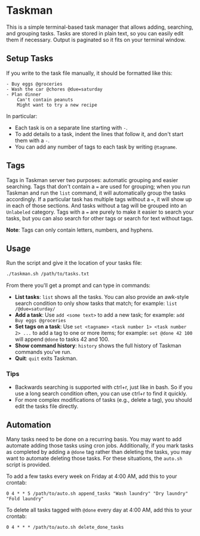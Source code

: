 # Taskman

This is a simple terminal-based task manager that allows adding, searching, and grouping tasks.
Tasks are stored in plain text, so you can easily edit them if necessary.
Output is paginated so it fits on your terminal window.

## Setup Tasks
If you write to the task file manually, it should be formatted like this:

```text
- Buy eggs @groceries
- Wash the car @chores @due=saturday
- Plan dinner
    Can't contain peanuts
    Might want to try a new recipe
```

In particular:
- Each task is on a separate line starting with `-`.
- To add details to a task, indent the lines that follow it, and don't start them with a `-`.
- You can add any number of tags to each task by writing `@tagname`.

## Tags
Tags in Taskman server two purposes: automatic grouping and easier searching.
Tags that don't contain a `=` are used for grouping; when you run Taskman and run the `list` command, it will automatically group the tasks accordingly.
If a particular task has multiple tags without a `=`, it will show up in each of those sections.
And tasks without a tag will be grouped into an `Unlabeled` category.
Tags with a `=` are purely to make it easier to search your tasks, but you can also search for other tags or search for text without tags.

**Note**: Tags can only contain letters, numbers, and hyphens.

## Usage
Run the script and give it the location of your tasks file:
```bash
./taskman.sh /path/to/tasks.txt
```
From there you'll get a prompt and can type in commands:
- **List tasks**: `list` shows all the tasks.
You can also provide an awk-style search condition to only show tasks that match; for example: `list /@due=saturday/`
- **Add a task**: Use `add <some text>` to add a new task; for example: `add Buy eggs @groceries`
- **Set tags on a task**: Use `set <tagname> <task number 1> <task number 2> ...` to add a tag to one or more items; for example: `set @done 42 100` will append `@done` to tasks 42 and 100.
- **Show command history**: `history` shows the full history of Taskman commands you've run.
- **Quit**: `quit` exits Taskman.

### Tips
- Backwards searching is supported with ctrl+r, just like in bash.
So if you use a long search condition often, you can use ctrl+r to find it quickly.
- For more complex modifications of tasks (e.g., delete a tag), you should edit the tasks file directly.

## Automation
Many tasks need to be done on a recurring basis.
You may want to add automate adding those tasks using cron jobs.
Additionally, if you mark tasks as completed by adding a `@done` tag rather than deleting the tasks, you may want to automate deleting those tasks.
For these situations, the `auto.sh` script is provided.

To add a few tasks every week on Friday at 4:00 AM, add this to your crontab:
```cron
0 4 * * 5 /path/to/auto.sh append_tasks "Wash laundry" "Dry laundry" "Fold laundry"
```

To delete all tasks tagged with `@done` every day at 4:00 AM, add this to your crontab:
```cron
0 4 * * * /path/to/auto.sh delete_done_tasks
```
